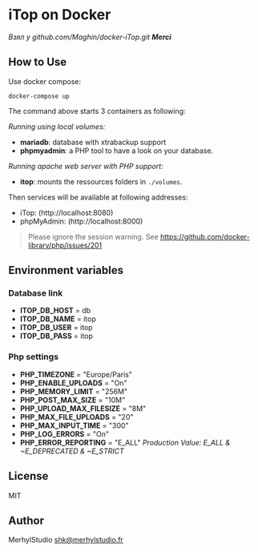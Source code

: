 # iTop on Docker
*Взял у _github.com/Maghin/docker-iTop.git_  __Merci__*
## How to Use

Use docker compose:

    docker-compose up

The command above starts 3 containers as following:

_Running using local volumes:_
- **mariadb**: database with xtrabackup support
- **phpmyadmin**: a PHP tool to have a look on your database.

_Running apache web server with PHP support:_
- **itop**: mounts the ressources folders in `./volumes`.

Then services will be available at following addresses:

- iTop: (http://localhost:8080)
- phpMyAdmin: (http://localhost:8000)

> Please ignore the session warning. See https://github.com/docker-library/php/issues/201

## Environment variables

### Database link

- **ITOP_DB_HOST** = db
- **ITOP_DB_NAME** = itop
- **ITOP_DB_USER** = itop
- **ITOP_DB_PASS** = itop

### Php settings

- **PHP_TIMEZONE** = "Europe/Paris"
- **PHP_ENABLE_UPLOADS** = "On"
- **PHP_MEMORY_LIMIT** = "256M"
- **PHP_POST_MAX_SIZE** = "10M"
- **PHP_UPLOAD_MAX_FILESIZE** = "8M"
- **PHP_MAX_FILE_UPLOADS** = "20"
- **PHP_MAX_INPUT_TIME** = "300"
- **PHP_LOG_ERRORS** = "On"
- **PHP_ERROR_REPORTING** = "E_ALL" _Production Value: E_ALL & ~E_DEPRECATED & ~E_STRICT_

## License

MIT

## Author

MerhylStudio <shk@merhylstudio.fr>
